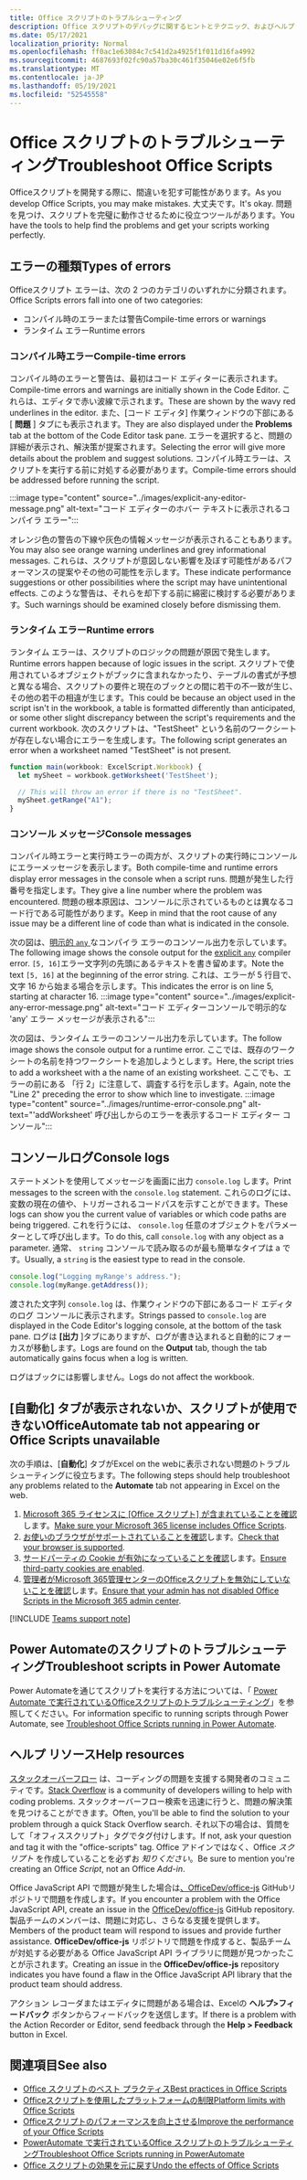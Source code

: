 ```yaml
---
title: Office スクリプトのトラブルシューティング
description: Office スクリプトのデバッグに関するヒントとテクニック、およびヘルプ リソース。
ms.date: 05/17/2021
localization_priority: Normal
ms.openlocfilehash: ff0ac1e63084c7c541d2a4925f1f011d16fa4992
ms.sourcegitcommit: 4687693f02fc90a57ba30c461f35046e02e6f5fb
ms.translationtype: MT
ms.contentlocale: ja-JP
ms.lasthandoff: 05/19/2021
ms.locfileid: "52545558"
---
```

# <a name="troubleshoot-office-scripts"></a><span data-ttu-id="440d0-103">Office スクリプトのトラブルシューティング</span><span class="sxs-lookup"><span data-stu-id="440d0-103">Troubleshoot Office Scripts</span></span>

<span data-ttu-id="440d0-104">Officeスクリプトを開発する際に、間違いを犯す可能性があります。</span><span class="sxs-lookup"><span data-stu-id="440d0-104">As you develop Office Scripts, you may make mistakes.</span></span> <span data-ttu-id="440d0-105">大丈夫です。</span><span class="sxs-lookup"><span data-stu-id="440d0-105">It's okay.</span></span> <span data-ttu-id="440d0-106">問題を見つけ、スクリプトを完璧に動作させるために役立つツールがあります。</span><span class="sxs-lookup"><span data-stu-id="440d0-106">You have the tools to help find the problems and get your scripts working perfectly.</span></span>

## <a name="types-of-errors"></a><span data-ttu-id="440d0-107">エラーの種類</span><span class="sxs-lookup"><span data-stu-id="440d0-107">Types of errors</span></span>

<span data-ttu-id="440d0-108">Officeスクリプト エラーは、次の 2 つのカテゴリのいずれかに分類されます。</span><span class="sxs-lookup"><span data-stu-id="440d0-108">Office Scripts errors fall into one of two categories:</span></span>

* <span data-ttu-id="440d0-109">コンパイル時のエラーまたは警告</span><span class="sxs-lookup"><span data-stu-id="440d0-109">Compile-time errors or warnings</span></span>
* <span data-ttu-id="440d0-110">ランタイム エラー</span><span class="sxs-lookup"><span data-stu-id="440d0-110">Runtime errors</span></span>

### <a name="compile-time-errors"></a><span data-ttu-id="440d0-111">コンパイル時エラー</span><span class="sxs-lookup"><span data-stu-id="440d0-111">Compile-time errors</span></span>

<span data-ttu-id="440d0-112">コンパイル時のエラーと警告は、最初はコード エディターに表示されます。</span><span class="sxs-lookup"><span data-stu-id="440d0-112">Compile-time errors and warnings are initially shown in the Code Editor.</span></span> <span data-ttu-id="440d0-113">これらは、エディタで赤い波線で示されます。</span><span class="sxs-lookup"><span data-stu-id="440d0-113">These are shown by the wavy red underlines in the editor.</span></span> <span data-ttu-id="440d0-114">また、[コード エディタ] 作業ウィンドウの下部にある [ **問題** ] タブにも表示されます。</span><span class="sxs-lookup"><span data-stu-id="440d0-114">They are also displayed under the **Problems** tab at the bottom of the Code Editor task pane.</span></span> <span data-ttu-id="440d0-115">エラーを選択すると、問題の詳細が表示され、解決策が提案されます。</span><span class="sxs-lookup"><span data-stu-id="440d0-115">Selecting the error will give more details about the problem and suggest solutions.</span></span> <span data-ttu-id="440d0-116">コンパイル時エラーは、スクリプトを実行する前に対処する必要があります。</span><span class="sxs-lookup"><span data-stu-id="440d0-116">Compile-time errors should be addressed before running the script.</span></span>

:::image type="content" source="../images/explicit-any-editor-message.png" alt-text="コード エディターのホバー テキストに表示されるコンパイラ エラー":::

<span data-ttu-id="440d0-118">オレンジ色の警告の下線や灰色の情報メッセージが表示されることもあります。</span><span class="sxs-lookup"><span data-stu-id="440d0-118">You may also see orange warning underlines and grey informational messages.</span></span> <span data-ttu-id="440d0-119">これらは、スクリプトが意図しない影響を及ぼす可能性があるパフォーマンスの提案やその他の可能性を示します。</span><span class="sxs-lookup"><span data-stu-id="440d0-119">These indicate performance suggestions or other possibilities where the script may have unintentional effects.</span></span> <span data-ttu-id="440d0-120">このような警告は、それらを却下する前に綿密に検討する必要があります。</span><span class="sxs-lookup"><span data-stu-id="440d0-120">Such warnings should be examined closely before dismissing them.</span></span>

### <a name="runtime-errors"></a><span data-ttu-id="440d0-121">ランタイム エラー</span><span class="sxs-lookup"><span data-stu-id="440d0-121">Runtime errors</span></span>

<span data-ttu-id="440d0-122">ランタイム エラーは、スクリプトのロジックの問題が原因で発生します。</span><span class="sxs-lookup"><span data-stu-id="440d0-122">Runtime errors happen because of logic issues in the script.</span></span> <span data-ttu-id="440d0-123">スクリプトで使用されているオブジェクトがブックに含まれなかったり、テーブルの書式が予想と異なる場合、スクリプトの要件と現在のブックとの間に若干の不一致が生じ、その他の若干の相違が生じます。</span><span class="sxs-lookup"><span data-stu-id="440d0-123">This could be because an object used in the script isn't in the workbook, a table is formatted differently than anticipated, or some other slight discrepancy between the script's requirements and the current workbook.</span></span> <span data-ttu-id="440d0-124">次のスクリプトは、"TestSheet" という名前のワークシートが存在しない場合にエラーを生成します。</span><span class="sxs-lookup"><span data-stu-id="440d0-124">The following script generates an error when a worksheet named "TestSheet" is not present.</span></span>

```TypeScript
function main(workbook: ExcelScript.Workbook) {
  let mySheet = workbook.getWorksheet('TestSheet');

  // This will throw an error if there is no "TestSheet".
  mySheet.getRange("A1");
}
```

### <a name="console-messages"></a><span data-ttu-id="440d0-125">コンソール メッセージ</span><span class="sxs-lookup"><span data-stu-id="440d0-125">Console messages</span></span>

<span data-ttu-id="440d0-126">コンパイル時エラーと実行時エラーの両方が、スクリプトの実行時にコンソールにエラーメッセージを表示します。</span><span class="sxs-lookup"><span data-stu-id="440d0-126">Both compile-time and runtime errors display error messages in the console when a script runs.</span></span> <span data-ttu-id="440d0-127">問題が発生した行番号を指定します。</span><span class="sxs-lookup"><span data-stu-id="440d0-127">They give a line number where the problem was encountered.</span></span> <span data-ttu-id="440d0-128">問題の根本原因は、コンソールに示されているものとは異なるコード行である可能性があります。</span><span class="sxs-lookup"><span data-stu-id="440d0-128">Keep in mind that the root cause of any issue may be a different line of code than what is indicated in the console.</span></span>

<span data-ttu-id="440d0-129">次の図は、[明示的 `any` ](../develop/typescript-restrictions.md)なコンパイラ エラーのコンソール出力を示しています。</span><span class="sxs-lookup"><span data-stu-id="440d0-129">The following image shows the console output for the [explicit `any`](../develop/typescript-restrictions.md) compiler error.</span></span> <span data-ttu-id="440d0-130">`[5, 16]`エラー文字列の先頭にあるテキストを書き留めます。</span><span class="sxs-lookup"><span data-stu-id="440d0-130">Note the text `[5, 16]` at the beginning of the error string.</span></span> <span data-ttu-id="440d0-131">これは、エラーが 5 行目で、文字 16 から始まる場合を示します。</span><span class="sxs-lookup"><span data-stu-id="440d0-131">This indicates the error is on line 5, starting at character 16.</span></span>
:::image type="content" source="../images/explicit-any-error-message.png" alt-text="コード エディターコンソールで明示的な 'any' エラー メッセージが表示される":::

<span data-ttu-id="440d0-133">次の図は、ランタイム エラーのコンソール出力を示しています。</span><span class="sxs-lookup"><span data-stu-id="440d0-133">The follow image shows the console output for a runtime error.</span></span> <span data-ttu-id="440d0-134">ここでは、既存のワークシートの名前を持つワークシートを追加しようとします。</span><span class="sxs-lookup"><span data-stu-id="440d0-134">Here, the script tries to add a worksheet with a the name of an existing worksheet.</span></span> <span data-ttu-id="440d0-135">ここでも、エラーの前にある 「行 2」に注意して、調査する行を示します。</span><span class="sxs-lookup"><span data-stu-id="440d0-135">Again, note the "Line 2" preceding the error to show which line to investigate.</span></span>
:::image type="content" source="../images/runtime-error-console.png" alt-text="'addWorksheet' 呼び出しからのエラーを表示するコード エディター コンソール":::

## <a name="console-logs"></a><span data-ttu-id="440d0-137">コンソールログ</span><span class="sxs-lookup"><span data-stu-id="440d0-137">Console logs</span></span>

<span data-ttu-id="440d0-138">ステートメントを使用してメッセージを画面に出力 `console.log` します。</span><span class="sxs-lookup"><span data-stu-id="440d0-138">Print messages to the screen with the `console.log` statement.</span></span> <span data-ttu-id="440d0-139">これらのログには、変数の現在の値や、トリガーされるコードパスを示すことができます。</span><span class="sxs-lookup"><span data-stu-id="440d0-139">These logs can show you the current value of variables or which code paths are being triggered.</span></span> <span data-ttu-id="440d0-140">これを行うには、 `console.log` 任意のオブジェクトをパラメーターとして呼び出します。</span><span class="sxs-lookup"><span data-stu-id="440d0-140">To do this, call `console.log` with any object as a parameter.</span></span> <span data-ttu-id="440d0-141">通常、 `string` コンソールで読み取るのが最も簡単なタイプは a です。</span><span class="sxs-lookup"><span data-stu-id="440d0-141">Usually, a `string` is the easiest type to read in the console.</span></span>

```TypeScript
console.log("Logging myRange's address.");
console.log(myRange.getAddress());
```

<span data-ttu-id="440d0-142">渡された文字列 `console.log` は、作業ウィンドウの下部にあるコード エディタのログ コンソールに表示されます。</span><span class="sxs-lookup"><span data-stu-id="440d0-142">Strings passed to `console.log` are displayed in the Code Editor's logging console, at the bottom of the task pane.</span></span> <span data-ttu-id="440d0-143">ログは **[出力** ]タブにありますが、ログが書き込まれると自動的にフォーカスが移動します。</span><span class="sxs-lookup"><span data-stu-id="440d0-143">Logs are found on the **Output** tab, though the tab automatically gains focus when a log is written.</span></span>

<span data-ttu-id="440d0-144">ログはブックには影響しません。</span><span class="sxs-lookup"><span data-stu-id="440d0-144">Logs do not affect the workbook.</span></span>

## <a name="automate-tab-not-appearing-or-office-scripts-unavailable"></a><span data-ttu-id="440d0-145">[自動化] タブが表示されないか、スクリプトが使用できないOffice</span><span class="sxs-lookup"><span data-stu-id="440d0-145">Automate tab not appearing or Office Scripts unavailable</span></span>

<span data-ttu-id="440d0-146">次の手順は、[**自動化**] タブがExcel on the webに表示されない問題のトラブルシューティングに役立ちます。</span><span class="sxs-lookup"><span data-stu-id="440d0-146">The following steps should help troubleshoot any problems related to the **Automate** tab not appearing in Excel on the web.</span></span>

1. <span data-ttu-id="440d0-147">[Microsoft 365 ライセンスに [Office スクリプト] が含まれていることを確認](../overview/excel.md#requirements)します。</span><span class="sxs-lookup"><span data-stu-id="440d0-147">[Make sure your Microsoft 365 license includes Office Scripts](../overview/excel.md#requirements).</span></span>
1. <span data-ttu-id="440d0-148">[お使いのブラウザがサポートされていることを確認](platform-limits.md#browser-support)します。</span><span class="sxs-lookup"><span data-stu-id="440d0-148">[Check that your browser is supported](platform-limits.md#browser-support).</span></span>
1. <span data-ttu-id="440d0-149">[サードパーティの Cookie が有効になっていることを確認](platform-limits.md#third-party-cookies)します。</span><span class="sxs-lookup"><span data-stu-id="440d0-149">[Ensure third-party cookies are enabled](platform-limits.md#third-party-cookies).</span></span>
1. <span data-ttu-id="440d0-150">[管理者がMicrosoft 365管理センターのOfficeスクリプトを無効にしていないことを確認](/microsoft-365/admin/manage/manage-office-scripts-settings)します。</span><span class="sxs-lookup"><span data-stu-id="440d0-150">[Ensure that your admin has not disabled Office Scripts in the Microsoft 365 admin center](/microsoft-365/admin/manage/manage-office-scripts-settings).</span></span>

[!INCLUDE [Teams support note](../includes/teams-support-note.md)]

## <a name="troubleshoot-scripts-in-power-automate"></a><span data-ttu-id="440d0-151">Power Automateのスクリプトのトラブルシューティング</span><span class="sxs-lookup"><span data-stu-id="440d0-151">Troubleshoot scripts in Power Automate</span></span>

<span data-ttu-id="440d0-152">Power Automateを通じてスクリプトを実行する方法については、「 [Power Automate で実行されているOfficeスクリプトのトラブルシューティング](power-automate-troubleshooting.md)」を参照してください。</span><span class="sxs-lookup"><span data-stu-id="440d0-152">For information specific to running scripts through Power Automate, see [Troubleshoot Office Scripts running in Power Automate](power-automate-troubleshooting.md).</span></span>

## <a name="help-resources"></a><span data-ttu-id="440d0-153">ヘルプ リソース</span><span class="sxs-lookup"><span data-stu-id="440d0-153">Help resources</span></span>

<span data-ttu-id="440d0-154">[スタックオーバーフロー](https://stackoverflow.com/questions/tagged/office-scripts) は、コーディングの問題を支援する開発者のコミュニティです。</span><span class="sxs-lookup"><span data-stu-id="440d0-154">[Stack Overflow](https://stackoverflow.com/questions/tagged/office-scripts) is a community of developers willing to help with coding problems.</span></span> <span data-ttu-id="440d0-155">スタックオーバーフロー検索を迅速に行うと、問題の解決策を見つけることができます。</span><span class="sxs-lookup"><span data-stu-id="440d0-155">Often, you'll be able to find the solution to your problem through a quick Stack Overflow search.</span></span> <span data-ttu-id="440d0-156">それ以下の場合は、質問をして「オフィススクリプト」タグでタグ付けします。</span><span class="sxs-lookup"><span data-stu-id="440d0-156">If not, ask your question and tag it with the "office-scripts" tag.</span></span> <span data-ttu-id="440d0-157">Office アドインではなく、Office *スクリプト* を作成していることを必ずお *知りください*。</span><span class="sxs-lookup"><span data-stu-id="440d0-157">Be sure to mention you're creating an Office *Script*, not an Office *Add-in*.</span></span>

<span data-ttu-id="440d0-158">Office JavaScript API で問題が発生した場合は[、OfficeDev/office-js](https://github.com/OfficeDev/office-js) GitHubリポジトリで問題を作成します。</span><span class="sxs-lookup"><span data-stu-id="440d0-158">If you encounter a problem with the Office JavaScript API, create an issue in the [OfficeDev/office-js](https://github.com/OfficeDev/office-js) GitHub repository.</span></span> <span data-ttu-id="440d0-159">製品チームのメンバーは、問題に対応し、さらなる支援を提供します。</span><span class="sxs-lookup"><span data-stu-id="440d0-159">Members of the product team will respond to issues and provide further assistance.</span></span> <span data-ttu-id="440d0-160">**OfficeDev/office-js** リポジトリで問題を作成すると、製品チームが対処する必要がある Office JavaScript API ライブラリに問題が見つかったことが示されます。</span><span class="sxs-lookup"><span data-stu-id="440d0-160">Creating an issue in the **OfficeDev/office-js** repository indicates you have found a flaw in the Office JavaScript API library that the product team should address.</span></span>

<span data-ttu-id="440d0-161">アクション レコーダまたはエディタに問題がある場合は、Excelの **ヘルプ>フィードバック** ボタンからフィードバックを送信します。</span><span class="sxs-lookup"><span data-stu-id="440d0-161">If there is a problem with the Action Recorder or Editor, send feedback through the **Help > Feedback** button in Excel.</span></span>

## <a name="see-also"></a><span data-ttu-id="440d0-162">関連項目</span><span class="sxs-lookup"><span data-stu-id="440d0-162">See also</span></span>

- [<span data-ttu-id="440d0-163">Office スクリプトのベスト プラクティス</span><span class="sxs-lookup"><span data-stu-id="440d0-163">Best practices in Office Scripts</span></span>](../develop/best-practices.md)
- [<span data-ttu-id="440d0-164">Officeスクリプトを使用したプラットフォームの制限</span><span class="sxs-lookup"><span data-stu-id="440d0-164">Platform limits with Office Scripts</span></span>](platform-limits.md)
- [<span data-ttu-id="440d0-165">Officeスクリプトのパフォーマンスを向上させる</span><span class="sxs-lookup"><span data-stu-id="440d0-165">Improve the performance of your Office Scripts</span></span>](../develop/web-client-performance.md)
- [<span data-ttu-id="440d0-166">PowerAutomate で実行されているOffice スクリプトのトラブルシューティング</span><span class="sxs-lookup"><span data-stu-id="440d0-166">Troubleshoot Office Scripts running in PowerAutomate</span></span>](power-automate-troubleshooting.md)
- [<span data-ttu-id="440d0-167">Office スクリプトの効果を元に戻す</span><span class="sxs-lookup"><span data-stu-id="440d0-167">Undo the effects of Office Scripts</span></span>](undo.md)
